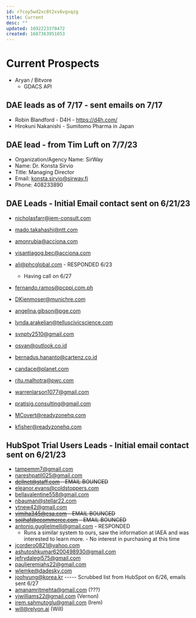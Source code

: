 ```yaml
---
id: r7coy5wd2xc8t2xs6vgvqzg
title: Current
desc: ""
updated: 1692223370472
created: 1687363951053
---
```


# Current Prospects

- Aryan / Bitvore
  - GDACS API

## DAE leads as of 7/17 - sent emails on 7/17

- Robin Blandford - D4H - https://d4h.com/
- Hirokuni Nakanishi - Sumitomo Pharma in Japan

## DAE lead - from Tim Luft on 7/7/23

- Organization/Agency Name: SirWay
- Name: Dr. Konsta Sirvio
- Title: Managing Director
- Email: konsta.sirvio@sirway.fi
- Phone: 408233890

## DAE Leads - Initial Email contact sent on 6/21/23

- nicholasfarr@iem-consult.com
- mado.takahashi@ntt.com
- amonrubia@acciona.com
- visantiagog.bec@acciona.com

- ali@phcglobal.com - RESPONDED 6/23
  - Having call on 6/27
- fernando.ramos@pcppi.com.ph
- DKienmoser@munichre.com
- angelina.gibson@pge.com
- lynda.arakelian@telluscivicscience.com
- svnpty2510@gmail.com
- osvan@outlook.co.id
- bernadus.hananto@cartenz.co.id
- candace@planet.com
- ritu.malhotra@pwc.com
- warrenlarson1077@gmail.com
- pratisig.consulting@gmail.com
- MCovert@readyzonehq.com
- kfisher@readyzonehq.com

## HubSpot Trial Users Leads - Initial email contact sent on 6/21/23

- tampemm7@gmail.com
- nareshpatil025@gmail.com
- ~~dellnet@staff.com - EMAIL BOUNCED~~
- eleanor.evans@coldstoppers.com
- bellavalentine558@gmail.com
- nbauman@stellar22.com
- ytnew42@gmail.com
- ~~vimiha345@esa.com - EMAIL BOUNCED~~
- ~~sojihaf@ecommerce.com - EMAIL BOUNCED~~
- antonio.guglielmelli@gmail.com - RESPONDED
  - Runs a similar system to ours, saw the information at IAEA and was interested to learn more. - No interest in purchasing at this time
- jcordero0821@yahoo.com
- ashutoshkumar6200498930@gmail.com
- jefrydalegi575@gmail.com
- pauljeremiahs22@gmail.com
- wlemke@dadesky.com
- joohyung@korea.kr
  ----- Scrubbed list from HubSpot on 6/26, emails sent 6/27
- amanamritmehta@gmail.com (???)
- vjwilliams22@gmail.com (Vernon)
- irem.sahmutoglu@gmail.com (Irem)
- will@relyon.ai (Will)
